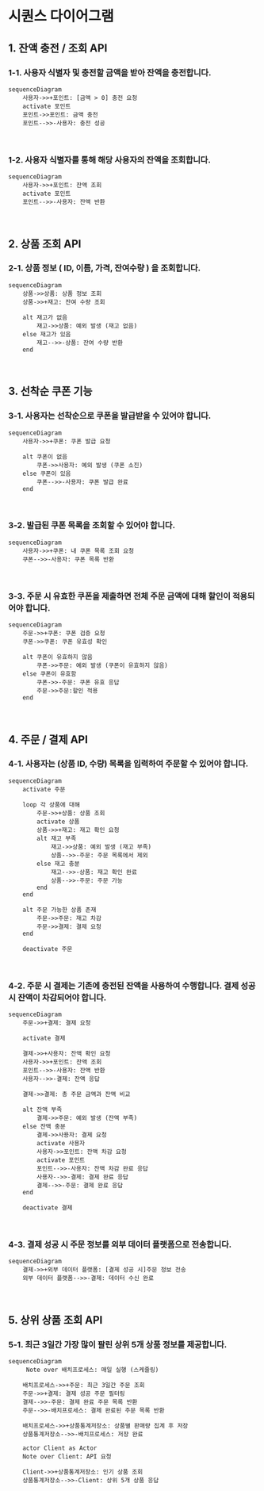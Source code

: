 # 시퀀스 다이어그램

## 1. 잔액 충전 / 조회 API
### 1-1. 사용자 식별자 및 충전할 금액을 받아 잔액을 충전합니다.
```mermaid
sequenceDiagram
    사용자->>+포인트: [금액 > 0] 충전 요청
    activate 포인트
    포인트->>포인트: 금액 충전
    포인트-->>-사용자: 충전 성공
```

<br>

### 1-2. 사용자 식별자를 통해 해당 사용자의 잔액을 조회합니다.
```mermaid
sequenceDiagram
    사용자->>+포인트: 잔액 조회
    activate 포인트
    포인트-->>-사용자: 잔액 반환
```

<br>

## 2. 상품 조회 API
### 2-1. 상품 정보 ( ID, 이름, 가격, 잔여수량 ) 을 조회합니다.
```mermaid
sequenceDiagram
    상품->>상품: 상품 정보 조회
    상품->>+재고: 잔여 수량 조회
    
    alt 재고가 없음
        재고->>상품: 예외 발생 (재고 없음)
    else 재고가 있음
        재고-->>-상품: 잔여 수량 반환
    end
```

<br>

## 3. 선착순 쿠폰 기능
### 3-1. 사용자는 선착순으로 쿠폰을 발급받을 수 있어야 합니다.
```mermaid
sequenceDiagram
    사용자->>+쿠폰: 쿠폰 발급 요청
    
    alt 쿠폰이 없음
        쿠폰->>사용자: 예외 발생 (쿠폰 소진)
    else 쿠폰이 있음
        쿠폰-->>-사용자: 쿠폰 발급 완료
    end
```

<br>

### 3-2. 발급된 쿠폰 목록을 조회할 수 있어야 합니다.
```mermaid
sequenceDiagram
    사용자->>+쿠폰: 내 쿠폰 목록 조회 요청
    쿠폰-->>-사용자: 쿠폰 목록 반환
```

<br>

### 3-3. 주문 시 유효한 쿠폰을 제출하면 전체 주문 금액에 대해 할인이 적용되어야 합니다.
```mermaid
sequenceDiagram
    주문->>+쿠폰: 쿠폰 검증 요청
    쿠폰->>쿠폰: 쿠폰 유효성 확인

    alt 쿠폰이 유효하지 않음
        쿠폰->>주문: 예외 발생 (쿠폰이 유효하지 않음)
    else 쿠폰이 유효함
        쿠폰->>-주문: 쿠폰 유효 응답
        주문->>주문:할인 적용
    end
```

<br>

## 4. 주문 / 결제 API
### 4-1. 사용자는 (상품 ID, 수량) 목록을 입력하여 주문할 수 있어야 합니다.
```mermaid
sequenceDiagram
    activate 주문

    loop 각 상품에 대해
        주문->>+상품: 상품 조회
        activate 상품
        상품->>+재고: 재고 확인 요청
        alt 재고 부족
            재고->>상품: 예외 발생 (재고 부족)
            상품-->>-주문: 주문 목록에서 제외
        else 재고 충분
            재고-->>-상품: 재고 확인 완료
            상품-->>-주문: 주문 가능
        end
    end

    alt 주문 가능한 상품 존재
        주문->>주문: 재고 차감
        주문->>결제: 결제 요청
    end

    deactivate 주문
```

<br>

### 4-2. 주문 시 결제는 기존에 충전된 잔액을 사용하여 수행합니다. 결제 성공 시 잔액이 차감되어야 합니다.
```mermaid
sequenceDiagram
    주문->>+결제: 결제 요청
    
    activate 결제

    결제->>+사용자: 잔액 확인 요청
    사용자->>+포인트: 잔액 조회
    포인트-->>-사용자: 잔액 반환
    사용자-->>-결제: 잔액 응답

    결제->>결제: 총 주문 금액과 잔액 비교

    alt 잔액 부족
        결제->>주문: 예외 발생 (잔액 부족)
    else 잔액 충분
        결제->>사용자: 결제 요청
        activate 사용자
        사용자->>포인트: 잔액 차감 요청
        activate 포인트
        포인트-->>-사용자: 잔액 차감 완료 응답
        사용자-->>-결제: 결제 완료 응답
        결제-->>-주문: 결제 완료 응답
    end
    
    deactivate 결제
```

<br>

### 4-3. 결제 성공 시 주문 정보를 외부 데이터 플랫폼으로 전송합니다.
```mermaid
sequenceDiagram
    결제->>+외부 데이터 플랫폼: [결제 성공 시]주문 정보 전송
    외부 데이터 플랫폼-->>-결제: 데이터 수신 완료
```

<br>

## 5. 상위 상품 조회 API
### 5-1. 최근 3일간 가장 많이 팔린 상위 5개 상품 정보를 제공합니다.
```mermaid
sequenceDiagram
     Note over 배치프로세스: 매일 실행 (스케줄링)

    배치프로세스->>+주문: 최근 3일간 주문 조회
    주문->>+결제: 결제 성공 주문 필터링
    결제-->>-주문: 결제 완료 주문 목록 반환
    주문-->>-배치프로세스: 결제 완료된 주문 목록 반환

    배치프로세스->>+상품통계저장소: 상품별 판매량 집계 후 저장
    상품통계저장소-->>-배치프로세스: 저장 완료

    actor Client as Actor
    Note over Client: API 요청

    Client->>+상품통계저장소: 인기 상품 조회
    상품통계저장소-->>-Client: 상위 5개 상품 응답
```